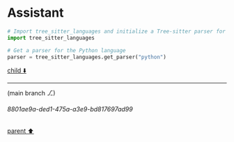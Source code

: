 # Assistant

```python
# Import tree_sitter_languages and initialize a Tree-sitter parser for Python
import tree_sitter_languages

# Get a parser for the Python language
parser = tree_sitter_languages.get_parser("python")
```

[child ⬇️](#8801ae9a-ded1-475a-a3e9-bd817697ad99)

---

(main branch ⎇)
###### 8801ae9a-ded1-475a-a3e9-bd817697ad99
[parent ⬆️](#74a3cf29-c1fc-4242-817b-f8e9f83315ef)
